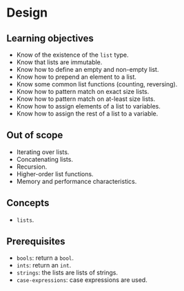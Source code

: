 # Design

## Learning objectives

- Know of the existence of the `list` type.
- Know that lists are immutable.
- Know how to define an empty and non-empty list.
- Know how to prepend an element to a list.
- Know some common list functions (counting, reversing).
- Know how to pattern match on exact size lists.
- Know how to pattern match on at-least size lists.
- Know how to assign elements of a list to variables.
- Know how to assign the rest of a list to a variable.

## Out of scope

- Iterating over lists.
- Concatenating lists.
- Recursion.
- Higher-order list functions.
- Memory and performance characteristics.

## Concepts

- `lists`.

## Prerequisites

- `bools`: return a `bool`.
- `ints`: return an `int`.
- `strings`: the lists are lists of strings.
- `case-expressions`: case expressions are used.
